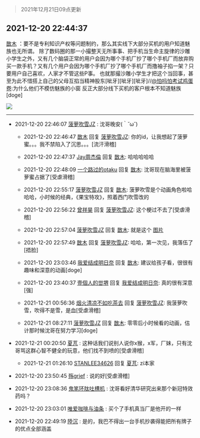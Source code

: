 > 2021年12月21日09点更新
<link rel="stylesheet" href="https://cdn.jsdelivr.net/gh/taotie6/sampleJSON@main/css/photo_show.css">
<meta name="referrer" content="no-referrer" />


 ## 2021-12-20 22:44:37 

 [㪚木](https://www.coolapk.com/feed/32259551?shareKey=YTM3NmQ3NjhjMWMwNjFjMDk5ZjM~) ：要不是专利知识产权等问题制约，那么其实线下大部分买机的用户知道魅族也无所谓。
除了数码圈的那一小撮整天无所事事、把手机当生命主旋律的沙雕小学生之外，又有几个脑袋正常的用户会因为哪个手机厂抄了哪个手机厂而放弃购买一款手机？又有几个用户会因为哪个手机厂抄了哪个手机厂而撸袖子掐一架<!--break-->？只要用户自己喜欢，人家才不管这些P事。
也就那撮沙雕小学生才把这个当回事，甚至为此不惜搭上自己的父母互掐当精神股东[呲牙][呲牙][呲牙]//<a class="feed-link-uname" href="/u/怕吗怕考试鸡蛋卷">@怕吗怕考试鸡蛋卷</a>:为什么他们不模仿魅族的小窗  反正大部分线下买机的客户根本不知道魅族[doge] 

<div class="album">
<img class="img-item" src="http://image.coolapk.com/feed/2021/1220/22/1081091_7a24cd7c_1476_9631_770@300x300.gif" />
</div>

 ------- 

- 2021-12-20 22:46:07 [菠萝吹雪JZ](uid=4178058) : 沈哥晚安(｀˘ω˘) 

    - 2021-12-20 22:46:47 [㪚木](uid=1081091) 回复 [菠萝吹雪JZ](uid=4178058): 你的id，让我想起了菠萝蜜。。。我不禁陷入了沉思。。。[流汗滑稽] 

    - 2021-12-20 22:47:37 [Jay周杰倫](uid=1010273) 回复 [㪚木](uid=1081091): 哈哈哈哈哈 

    - 2021-12-20 22:48:09 [一个路过的otaku](uid=1008212) 回复 [㪚木](uid=1081091): 沈哥现在脑海里被菠萝蜜占据了[受虐滑稽] 

    - 2021-12-20 22:55:17 [菠萝吹雪JZ](uid=4178058) 回复 [㪚木](uid=1081091): 菠萝吹雪是个动画角色啦哈哈哈，小时候的经典，《果宝特攻》，照着西门吹雪改的 

    - 2021-12-20 22:56:22 [曾祥昊](uid=6695078) 回复 [菠萝吹雪JZ](uid=4178058): 这个梗过不去了[受虐滑稽] 

    - 2021-12-20 22:57:04 [菠萝吹雪JZ](uid=4178058) 回复 [㪚木](uid=1081091): 就是这个 [图片](http://image.coolapk.com/feed/2021/1220/22/4178058_d71c6c95_2223_5681_255@270x270.jpeg)

    - 2021-12-20 22:57:49 [㪚木](uid=1081091) 回复 [菠萝吹雪JZ](uid=4178058): 哈哈，第一次见，我落伍了[捂脸] 

    - 2021-12-20 23:03:46 [我爱结成明日奈](uid=1772977) 回复 [㪚木](uid=1081091): 建议给孩子看，很很有趣味和深意的动画[doge] 

    - 2021-12-20 23:40:37 [壹個人的丗堺](uid=1461483) 回复 [我爱结成明日奈](uid=1772977): 真的很有深意[强] 

    - 2021-12-21 00:56:36 [烟火清凉不如吃茶去](uid=4279524) 回复 [菠萝吹雪JZ](uid=4178058): 我菠萝吹雪，吹得不是雪，是血[受虐滑稽] 

    - 2021-12-21 08:27:11 [菠萝吹雪JZ](uid=4178058) 回复 [㪚木](uid=1081091): 零零后小时候看的动画，估计那时候沈哥在努力学习[doge] 

- 2021-12-21 00:20:50 [夏芃](uid=2487872) : 这种话我们说别人说你x猴，x军，厂妹，只有沈哥骂这群心智不健全的玩意，他们找不到喷的[受虐滑稽] 

    - 2021-12-21 01:26:10 [STANLEE34626](uid=3325205) 回复 [夏芃](uid=2487872): zi本家 

- 2021-12-20 23:50:45 [殇grief](uid=4392516) : 说的好[受虐滑稽] 

- 2021-12-20 23:08:36 [鬼笔环肽吐槽机](uid=5538134) : 沈哥看好清华研究出来那个新冠特效药吗？ 

- 2021-12-20 23:03:01 [唯爱咖啡与油条](uid=2799079) : 买个了手机真当厂是他开的一样 

- 2021-12-20 22:49:19 [陸沉](uid=1527530) : 是的，我巴不得出一台手机抄袭得能把所有牌子的优点全部涵盖 

